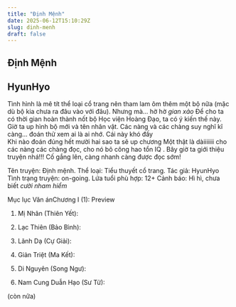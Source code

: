 ```yaml
---
title: "Định Mệnh"
date: 2025-06-12T15:10:29Z
slug: dinh-menh
draft: false
---
```


## Định Mệnh

## HyunHyo

Tình hình là mê tít thể loại cổ trang nên tham lam ôm thêm một bộ nữa (mặc dù bộ kia chưa ra đâu vào với đâu). Nhưng mà... hờ hờ *gian xảo*
Để cho ta có thời gian hoàn thành nốt bộ Học viện Hoàng Đạo, ta có ý kiến thế này.
Giờ ta up hình bộ mới và tên nhân vật. Các nàng và các chàng suy nghĩ kĩ càng... đoán thử xem ai là ai nhớ. Cái này khó đấy  
Khi nào đoán đúng hết mười hai sao ta sẽ up chương Một thật là dàiiiiiii cho các nàng các chàng đọc, cho nó bõ công hao tổn IQ . Bây giờ ta giới thiệu truyện nhá!!! Cố gắng lên, càng nhanh càng được đọc sớm! 
 
 
Tên truyện: Định mệnh.
Thể loại: Tiểu thuyết cổ trang.
Tác giả: HyunHyo
Tình trạng truyện: on-going.
Lứa tuổi phù hợp: 12+
Cảnh báo: Hì hì, chưa biết *cười nham hiểm*
 
 
 
 
 Mục lục
 Văn ánChương I (1): Preview
 
 
1. Mị Nhân (Thiên Yết):
 


	
	

 
 
2. Lạc Thiên (Bảo Bình):
 


	
	

 
 
 
3. Lãnh Dạ (Cự Giải):
 


	
	

 
 
 
 
4. Giản Triệt (Ma Kết):
 


	
	

 
 
 
 
5. Di Nguyên (Song Ngư):
 


	
	

 
 
 
 
6. Nam Cung Duẫn Hạo (Sư Tử):
 


	
	

 
 
(còn nữa)
